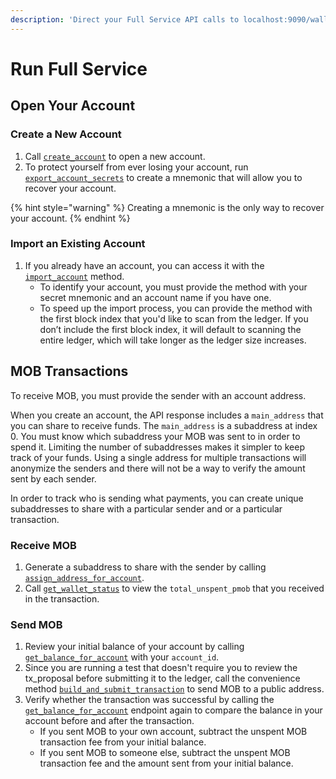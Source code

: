 ```yaml
---
description: 'Direct your Full Service API calls to localhost:9090/wallet.'
---
```


# Run Full Service

## Open Your Account

### Create a New Account

1. Call [`create_account`](../accounts/untitled/#create_account) to open a new account.
2. To protect yourself from ever losing your account, run [`export_account_secrets`](../accounts/account-secrets/#export_account_secrets) to create a mnemonic that will allow you to recover your account. 

{% hint style="warning" %}
Creating a mnemonic is the only way to recover your account.
{% endhint %}

### Import an Existing Account

1. If you already have an account, you can access it with the [`import_account`](../accounts/untitled/#import_account) method. 
   * To identify your account, you must provide the method with your secret mnemonic and an account name if you have one. 
   * To speed up the import process, you can provide the method with the first block index that you'd like to scan from the ledger. If you don’t include the first block index, it will default to scanning the entire ledger, which will take longer as the ledger size increases.

## MOB Transactions

To receive MOB, you must provide the sender with an account address.

When you create an account, the API response includes a `main_address` that you can share to receive funds. The `main_address` is a subaddress at index 0. You must know which subaddress your MOB was sent to in order to spend it. Limiting the number of subaddresses makes it simpler to keep track of your funds. Using a single address for multiple transactions will anonymize the senders and there will not be a way to verify the amount sent by each sender.

In order to track who is sending what payments, you can create unique subaddresses to share with a particular sender and or a particular transaction.

### Receive MOB

1. Generate a subaddress to share with the sender by calling [`assign_address_for_account`](../accounts/address/#assign_address_for_account).
2. Call [`get_wallet_status`](../wallet/wallet-status.md#get_wallet_status) to view the `total_unspent_pmob` that you received in the transaction.

### Send MOB

1. Review your initial balance of your account by calling [`get_balance_for_account`](../accounts/balance/#get_balance_for_account) with your `account_id`.
2. Since you are running a test that doesn't require you to review the tx\_proposal before submitting it to the ledger, call the convenience method [`build_and_submit_transaction`](../transactions/transaction/#build_and_submit_transaction) to send MOB to a public address.
3. Verify whether the transaction was successful by calling the [`get_balance_for_account`](../accounts/balance/#get_balance_for_account) endpoint again to compare the balance in your account before and after the transaction.
   *  If you sent MOB to your own account, subtract the unspent MOB transaction fee from your initial balance. 
   * If you sent MOB to someone else, subtract the unspent MOB transaction fee and the amount sent from your initial balance. 

